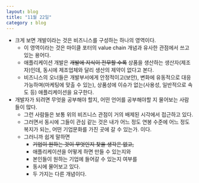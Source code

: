 ```yaml
---
layout: blog
title: "11월 22일"
category : blog
---
```


- 크게 보면 개발이라는 것은 비즈니스를 구성하는 하나의 영역이다.
  - 이 영역이라는 것은 마이클 포터의 value chain 개념과 유사한 관점에서 쓰고 있는 용어다.
  - 애플리케이션 개발은 ~~개발에 지식이 전무할 수록~~  상품을 생산하는 생산자(제조자)인데, 동시에 제조업체와 달리 생산의 제약이 없다고 본다.
  - 비즈니스의 오너들은 개발부서에게 안정적이고(보안), 변화에 유동적으로 대응 가능하며(마케팅에 맞출 수 있는), 상품성에 이슈가 없는(사용성, 일반적으로 속도 등) 애플리케이션을 요구한다.
- 개발자가 되려면 무엇을 공부해야 할지, 어떤 언어를 공부해야할 지 물어보는 사람들이 많다.
  - 그런 사람들은 보통 위의 비즈니스 관점이 거의 배제된 시각에서 접근하고 있다.
  - 그러면서 동시에 그들이 관심 같는 것은 내가 어느 정도 연봉 수준에 어느 정도 복지가 되는, 어떤 기업문화를 가진 곳에 갈 수 있는가. 이다.
  - 그러니까 쉽게 말하면
    - ~~기업이 원하는 것이 무엇인지 찾을 생각은 없고,~~ 
    - 애플리케이션을 어떻게 하면 만들 수 있는지와
    - 본인들이 원하는 기업에 들어갈 수 있는지 여부를
    - 동시에 물어보고 있다.
    - 두 가지는 다른 개념이다.
